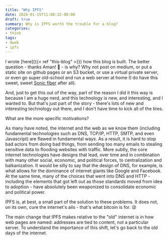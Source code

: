 ```yaml
---
title: "Why IPFS"
date: 2020-01-15T11:08:32-08:00
draft: true
summary: Why is IPFS worth the trouble for a blog?
categories:
- think
tags:
- dweb
- ipfs
---
```


I wrote [here]({{< ref "this-blog" >}}) how this blog is built. The better question - thanks Aman! :pray: - is why? Why not post on medium, or put a static site on github pages or an S3 bucket, or use a virtual private server, or even go super old-school and run a web server at home (I do have this sweet, sweet [Sonic fiber](https://www.sonic.com/gigabit-fiber-internet) after all).

And, just to get this out of the way, part of the reason I did it this way is because I am a huge nerd, and this technology is new, and interesting, and I wanted to. But that's just part of the story - there's lots of new and interesting technology out there, and I don't have time to kick all of the tires.

What are the more specific motivations?

As many have noted, the internet and the web as we know them (including fundamental technologies such as DNS, TCP/IP, HTTP, SMTP, and even Javascript) are flawed in fundamental ways. As a result, it is hard to stop bad actors from doing bad things, from sending too many emails to stealing sensitive data to flooding websites with traffic. More subtly, the core internet technologies have designs that lead, over time and in combination with many other social, economic, and political forces, to centralization and balkanization. It would be silly to say that the design of DNS, for example, is what allows for the dominance of internet giants like Google and Facebook. At the same time, many of the choices that went into DNS and HTTP - including the elements that got left out as those standards moved from idea to adoption - have absolutely been weaponized to consolidate economic and political power.

IPFS is, at best, a small part of the solution to these problems. It does not, on its own, cure the internet's ails - that's what bitcoin is for. :stuck_out_tongue_winking_eye:

The main change that IPFS makes relative to the "old" internet is in how web pages are named: addresses are tied to content, not a particular server. To understand the importance of this shift, let's go back to the old days of the internet. 
